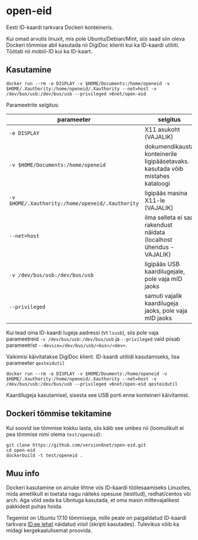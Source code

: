 # open-eid
Eesti ID-kaardi tarkvara Dockeri konteineris.

Kui omad arvutis linuxit, mis pole Ubuntu/Debian/Mint, siis saad siin oleva Dockeri tõmmise abil kasutada nii DigiDoc klienti kui ka ID-kaardi utiliiti. Töötab nii mobiil-ID kui ka ID-kaart.

## Kasutamine

```shell
docker run --rm -e DISPLAY -v $HOME/Documents:/home/openeid -v $HOME/.Xauthority:/home/openeid/.Xauthority --net=host -v /dev/bus/usb:/dev/bus/usb --privileged v6net/open-eid
```

Parameetrite selgitus:

|                  parameeter                     |                                     selgitus
|-------------------------------------------------|-------------------------------------------------------------------------------
|`-e DISPLAY`                                     | X11 asukoht (VAJALIK)
|`-v $HOME/Documents:/home/openeid`               | dokumendikausta konteinerile ligipääsetavaks. kasutada võib mistahes kataloogi
|`-v $HOME/.Xauthority:/home/openeid/.Xauthority` | ligipääs masina X11-le (VAJALIK)
|`--net=host`                                     | ilma selleta ei saa rakendust näidata (localhost ühendus - VAJALIK)
|`-v /dev/bus/usb:/dev/bus/usb`                   | ligipääs USB kaardilugejale, pole vaja mID jaoks
|`--privileged`                                   | samuti vajalik kaardilugeja jaoks, pole vaja mID jaoks

Kui tead oma ID-kaardi lugeja aadressi (vt `lsusb`), siis pole vaja parameetreid `-v /dev/bus/usb:/dev/bus/usb` ja `--privileged` vaid piisab parameetrist `--device=/dev/bus/usb/<bus>/<dev>`.

Vaikimisi käivitatakse DigiDoc klient. ID-kaardi utiliidi kasutamiseks, lisa parameeter `qesteidutil`

```shell
docker run --rm -e DISPLAY -v $HOME/Douments:/home/openeid -v $HOME/.Xauthority:/home/openeid/.Xauthority --net=host -v /dev/bus/usb:/dev/bus/usb --privileged v6net/open-eid qesteidutil
```
Kaardilugeja kasutamisel, sisesta see USB porti enne konteineri käivitamist.

## Dockeri tõmmise tekitamine

Kui soovid ise tõmmise kokku lasta, siis käib see umbes nii (loomulikult ei pea tõmmise nimi olema `test/openeid`):

```shell
git clone https://github.com/version6net/open-eid.git
cd open-eid
dockerbuild -t test/openeid .
```

## Muu info

Dockeri kasutamine on ainuke lihtne viis ID-kaardi töölesaamiseks Linuxites, mida ametlikult ei toetata nagu näiteks opesuse (testitud), redhat/centos või arch. Aga võid seda ka Ubntuga kasutada, et oma masin mittevajalikest pakkidest puhas hoida.

Tegemist on Ubuntu 17.10 tõmmisega, mille peale on paigaldatud ID-kaardi tarkvara [ID.ee lehel](https://id.ee/index.php?id=34228) näidatud viisil (skripti kasutades). Tulevikus võib ka midagi kergekaalulisemat proovida.
